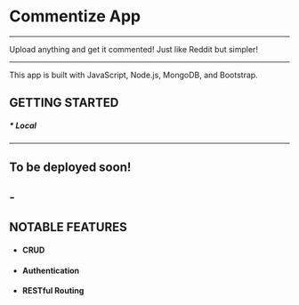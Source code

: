 # Commentize App

---

Upload anything and get it commented! Just like Reddit but simpler!

---

This app is built with JavaScript, Node.js, MongoDB, and Bootstrap.

## GETTING STARTED

##### \* Local

---

## To be deployed soon!

## -

## NOTABLE FEATURES

- #### CRUD
- #### Authentication
- #### RESTful Routing
